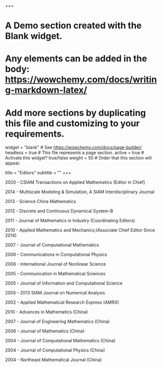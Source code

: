 +++
# A Demo section created with the Blank widget.
# Any elements can be added in the body: https://wowchemy.com/docs/writing-markdown-latex/
# Add more sections by duplicating this file and customizing to your requirements.

widget = "blank"  # See https://wowchemy.com/docs/page-builder/
headless = true  # This file represents a page section.
active = true  # Activate this widget? true/false
weight = 50  # Order that this section will appear.

title = "Editors"
subtitle = ""
+++

2020 -		           CSIAM Transactions on Applied Mathematics (Editor in Chief)

2014 -		           Multiscale Modeling & Simulation, A SIAM Interdisciplinary Journal

2013 -		           Science China Mathematics

2012 -		           Discrete and Continuous Dynamical System-B

2011 -		           Journal of Mathematics in Industry (Coordinating Editors)

2010 -		           Applied Mathematics and Mechanics;(Associate Chief Editor Since 2014)

2007 -		           Journal of Computational Mathematics

2006 -		           Communications in Computational Physics

2006 -		           International Journal of Nonlinear Science

2005 -		           Communication in Mathematical Sciences

2005 -		           Journal of Information and Computational Science

2005 - 2013	           SIAM Journal on Numerical Analysis

2002 -		           Applied Mathematical Research Express (AMRX)

2010 -		           Advances in Mathematics (China)

2007 -  		      Journal of Engineering Mathematics (China)

2006 -  		      Journal of Mathematics (China)

2004 -  		      Journal of Computational Mathematics (China)  

2004 -  		      Journal of Computational Physics (China)

2004 -  		      Northeast Mathematical Journal (China)

    
    
